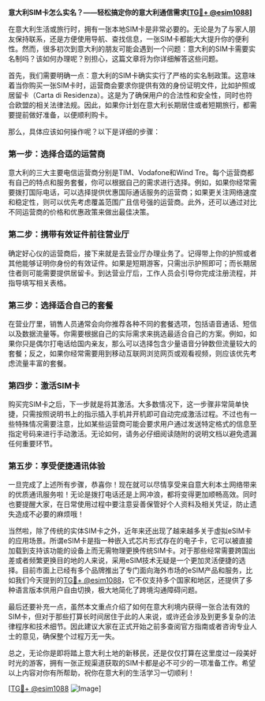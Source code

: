 **意大利SIM卡怎么实名？——轻松搞定你的意大利通信需求[[TG💪+ @esim1088](https://t.me/s/esim1088)]**

在意大利生活或旅行时，拥有一张本地SIM卡是非常必要的。无论是为了与家人朋友保持联系，还是方便使用导航、查找信息，一张SIM卡都能大大提升你的便利性。然而，很多初次到意大利的朋友可能会遇到一个问题：意大利的SIM卡需要实名制吗？该如何办理呢？别担心，这篇文章将为你详细解答这些问题。

首先，我们需要明确一点：意大利的SIM卡确实实行了严格的实名制政策。这意味着当你购买一张SIM卡时，运营商会要求你提供有效的身份证明文件，比如护照或居留卡（Carta di Residenza）。这是为了确保用户的合法性和安全性，同时也符合欧盟的相关法律法规。因此，如果你计划在意大利长期居住或者短期旅行，都需要提前做好准备，以便顺利购卡。

那么，具体应该如何操作呢？以下是详细的步骤：

### 第一步：选择合适的运营商

意大利的三大主要电信运营商分别是TIM、Vodafone和Wind Tre。每个运营商都有自己的特点和服务套餐，你可以根据自己的需求进行选择。例如，如果你经常需要拨打国际电话，可以选择提供优惠国际通话服务的运营商；如果更关注网络速度和稳定性，则可以优先考虑覆盖范围广且信号强的运营商。此外，还可以通过对比不同运营商的价格和优惠政策来做出最佳决策。

### 第二步：携带有效证件前往营业厅

确定好心仪的运营商后，接下来就是去营业厅办理业务了。记得带上你的护照或者其他能够证明你身份的有效证件。如果是短期游客，只需出示护照即可；而长期居住者则可能需要提供居留卡。到达营业厅后，工作人员会引导你完成注册流程，并指导填写相关表格。

### 第三步：选择适合自己的套餐

在营业厅里，销售人员通常会向你推荐各种不同的套餐选项，包括语音通话、短信以及数据流量等。你需要根据自己的实际需求来挑选最适合自己的方案。例如，如果你只是偶尔打电话给国内亲友，那么可以选择包含少量语音分钟数但流量较大的套餐；反之，如果你经常需要用到移动互联网浏览网页或观看视频，则应该优先考虑流量丰富的套餐。

### 第四步：激活SIM卡

购买完SIM卡之后，下一步就是将其激活。大多数情况下，这一步骤非常简单快捷，只需按照说明书上的指示插入手机并开机即可自动完成激活过程。不过也有一些特殊情况需要注意，比如某些运营商可能会要求用户通过发送特定格式的信息至指定号码来进行手动激活。无论如何，请务必仔细阅读随附的说明文档以避免遗漏任何重要环节。

### 第五步：享受便捷通讯体验

一旦完成了上述所有步骤，恭喜你！现在就可以尽情享受来自意大利本土网络带来的优质通讯服务啦！无论是拨打电话还是上网冲浪，都将变得更加顺畅高效。同时也要提醒大家，在日常使用过程中要注意妥善保管好个人资料及相关凭证，防止遗失造成不必要的麻烦哦！

当然啦，除了传统的实体SIM卡之外，近年来还出现了越来越多关于虚拟eSIM卡的应用场景。所谓eSIM卡是指一种嵌入式芯片形式存在的电子卡，它可以被直接加载到支持该功能的设备上而无需物理更换传统SIM卡。对于那些经常需要跨国出差或者频繁更换目的地的人来说，采用eSIM技术无疑是一个更加灵活便捷的选择。目前市面上已经有多个品牌推出了专门面向海外市场的eSIM产品和服务，比如我们今天提到的[TG💪+ @esim1088](https://t.me/s/esim1088)，它不仅支持多个国家和地区，还提供了多种语言版本供用户自由切换，极大地简化了跨境沟通障碍问题。

最后还要补充一点，虽然本文重点介绍了如何在意大利境内获得一张合法有效的SIM卡，但对于那些打算长时间居住于此的人来说，或许还会涉及到更多复杂的法律程序和技术细节。因此建议大家在正式开始之前多查阅官方指南或者咨询专业人士的意见，确保整个过程万无一失。

总之，无论你是即将踏上意大利土地的新移民，还是仅仅打算在这里度过一段美好时光的游客，拥有一张正规渠道获取的SIM卡都是必不可少的一项准备工作。希望以上内容对你有所帮助，祝你在意大利的生活学习一切顺利！

[[TG💪+ @esim1088](https://t.me/s/esim1088) ![Image](https://i.postimg.cc/4NQfJmqS/Snipaste-2025-05-13-00-14-12.png)]